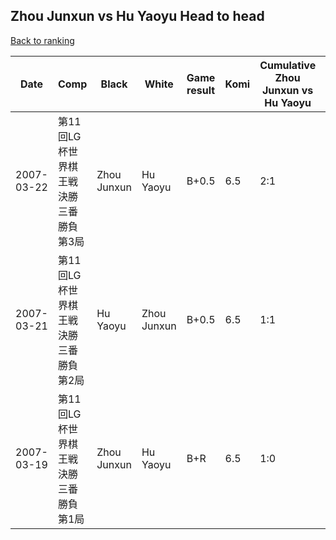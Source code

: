 ## Zhou Junxun vs Hu Yaoyu Head to head

[Back to ranking](../../index.md)




| **Date** | **Comp** | **Black** | **White** | **Game result** | **Komi** | **Cumulative Zhou Junxun vs Hu Yaoyu** | **Zhou Junxun streak** | **Hu Yaoyu streak** | 
| --- | --- | --- | --- | --- | --- | --- | --- | --- |
| 2007-03-22 | 第11回LG杯世界棋王戦決勝三番勝負第3局 | Zhou Junxun | Hu Yaoyu | B+0.5 | 6.5 | 2:1 | 1 | 0 | 
| 2007-03-21 | 第11回LG杯世界棋王戦決勝三番勝負第2局 | Hu Yaoyu | Zhou Junxun | B+0.5 | 6.5 | 1:1 | 0 | 1 | 
| 2007-03-19 | 第11回LG杯世界棋王戦決勝三番勝負第1局 | Zhou Junxun | Hu Yaoyu | B+R | 6.5 | 1:0 | 1 | 0 |




